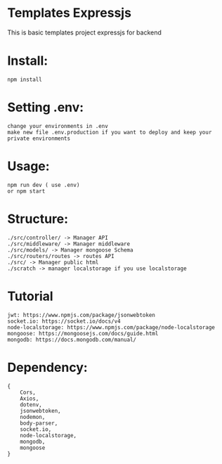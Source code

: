 # Templates Expressjs
 This is basic templates project expressjs for backend
# Install:
    npm install
# Setting .env:   
    change your environments in .env
    make new file .env.production if you want to deploy and keep your private environments
# Usage:
    npm run dev ( use .env)
    or npm start
# Structure:
    ./src/controller/ -> Manager API
    ./src/middleware/ -> Manager middleware
    ./src/models/ -> Manager mongoose Schema
    ./src/routers/routes -> routes API
    ./src/ -> Manager public html
    ./scratch -> manager localstorage if you use localstorage
# Tutorial
    jwt: https://www.npmjs.com/package/jsonwebtoken
    socket.io: https://socket.io/docs/v4
    node-localstorage: https://www.npmjs.com/package/node-localstorage
    mongoose: https://mongoosejs.com/docs/guide.html
    mongodb: https://docs.mongodb.com/manual/ 
# Dependency:
    {
        Cors,
        Axios,
        dotenv,
        jsonwebtoken,
        nodemon,
        body-parser,
        socket.io,
        node-localstorage,
        mongodb,
        mongoose
    }
    
    
